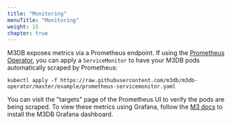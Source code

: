 ```yaml
---
title: "Monitoring"
menuTitle: "Monitoring"
weight: 15
chapter: true
---
```


M3DB exposes metrics via a Prometheus endpoint. If using the [Prometheus Operator][prometheus-operator], you can apply a
`ServiceMonitor` to have your M3DB pods automatically scraped by Prometheus:

```
kubectl apply -f https://raw.githubusercontent.com/m3db/m3db-operator/master/example/prometheus-servicemonitor.yaml
```

You can visit the "targets" page of the Prometheus UI to verify the pods are being scraped. To view these metrics using
Grafana, follow the [M3 docs][m3-grafana] to install the M3DB Grafana dashboard.

[prometheus-operator]: https://github.com/coreos/prometheus-operator
[m3-grafana]: https://docs.m3db.io/integrations/grafana/
